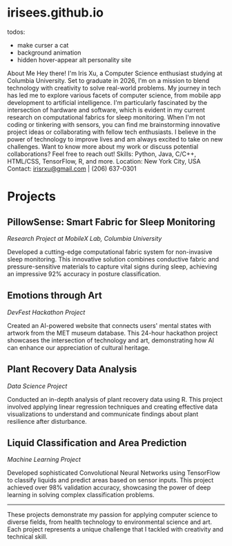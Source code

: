 # irisees.github.io

todos:

- make curser a cat
- background animation
- hidden hover-appear alt personality site

About Me
Hey there! I'm Iris Xu, a Computer Science enthusiast studying at Columbia University. Set to graduate in 2026, I'm on a mission to blend technology with creativity to solve real-world problems.
My journey in tech has led me to explore various facets of computer science, from mobile app development to artificial intelligence. I'm particularly fascinated by the intersection of hardware and software, which is evident in my current research on computational fabrics for sleep monitoring.
When I'm not coding or tinkering with sensors, you can find me brainstorming innovative project ideas or collaborating with fellow tech enthusiasts. I believe in the power of technology to improve lives and am always excited to take on new challenges.
Want to know more about my work or discuss potential collaborations? Feel free to reach out!
Skills: Python, Java, C/C++, HTML/CSS, TensorFlow, R, and more.
Location: New York City, USA
Contact: irisrxu@gmail.com | (206) 637-0301

# Projects

## PillowSense: Smart Fabric for Sleep Monitoring
*Research Project at MobileX Lab, Columbia University*

Developed a cutting-edge computational fabric system for non-invasive sleep monitoring. This innovative solution combines conductive fabric and pressure-sensitive materials to capture vital signs during sleep, achieving an impressive 92% accuracy in posture classification.

## Emotions through Art
*DevFest Hackathon Project*

Created an AI-powered website that connects users' mental states with artwork from the MET museum database. This 24-hour hackathon project showcases the intersection of technology and art, demonstrating how AI can enhance our appreciation of cultural heritage.

## Plant Recovery Data Analysis
*Data Science Project*

Conducted an in-depth analysis of plant recovery data using R. This project involved applying linear regression techniques and creating effective data visualizations to understand and communicate findings about plant resilience after disturbance.

## Liquid Classification and Area Prediction
*Machine Learning Project*

Developed sophisticated Convolutional Neural Networks using TensorFlow to classify liquids and predict areas based on sensor inputs. This project achieved over 98% validation accuracy, showcasing the power of deep learning in solving complex classification problems.

---

These projects demonstrate my passion for applying computer science to diverse fields, from health technology to environmental science and art. Each project represents a unique challenge that I tackled with creativity and technical skill.

